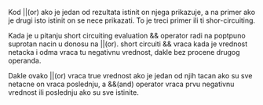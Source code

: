 Kod ||(or) ako je jedan od rezultata istinit on njega prikazuje, a na primer ako je drugi isto istinit on se nece prikazati. To je treci primer ili ti shor-circuiting.

Kada je u pitanju short circuiting evaluation && operator radi na poptpuno suprotan nacin u donosu na ||(or).
short circuiti && vraca kada je vrednost netacka i odma vraca tu negativnu vrednost, dakle bez procene drugog operanda. 

Dakle ovako ||(or) vraca true vrednost ako je jedan od njih tacan ako su sve netacne on vraca poslednju, a &&(and) operator vraca prvu negativnu vrednost ili poslednju ako su sve istinite.